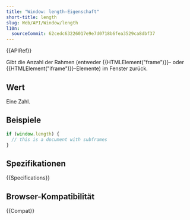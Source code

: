 ```yaml
---
title: "Window: length-Eigenschaft"
short-title: length
slug: Web/API/Window/length
l10n:
  sourceCommit: 62cedc63226017e9e7d0718b6fea3529ca8dbf37
---
```


{{APIRef}}

Gibt die Anzahl der Rahmen (entweder {{HTMLElement("frame")}}- oder {{HTMLElement("iframe")}}-Elemente) im Fenster zurück.

## Wert

Eine Zahl.

## Beispiele

```js
if (window.length) {
  // this is a document with subframes
}
```

## Spezifikationen

{{Specifications}}

## Browser-Kompatibilität

{{Compat}}
